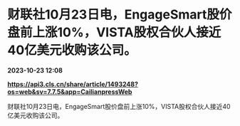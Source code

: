 # 财联社10月23日电，EngageSmart股价盘前上涨10%，VISTA股权合伙人接近40亿美元收购该公司。

**2023-10-23 12:08**

**https://api3.cls.cn/share/article/1493248?os=web&sv=7.7.5&app=CailianpressWeb**

财联社10月23日电，EngageSmart股价盘前上涨10%，VISTA股权合伙人接近40亿美元收购该公司。